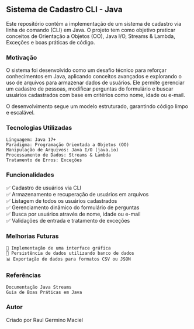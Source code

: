 ## Sistema de Cadastro CLI - Java

Este repositório contém a implementação de um sistema de cadastro via linha de comando (CLI) em Java. O projeto tem como objetivo praticar conceitos de Orientação a Objetos (OO), Java I/O, Streams & Lambda, Exceções e boas práticas de código.

### Motivação

O sistema foi desenvolvido como um desafio técnico para reforçar conhecimentos em Java, aplicando conceitos avançados e explorando o uso de arquivos para armazenar dados de usuários. Ele permite gerenciar um cadastro de pessoas, modificar perguntas do formulário e buscar usuários cadastrados com base em critérios como nome, idade ou e-mail.

O desenvolvimento segue um modelo estruturado, garantindo código limpo e escalável.

### Tecnologias Utilizadas

    Linguagem: Java 17+
    Paradigma: Programação Orientada a Objetos (OO)
    Manipulação de Arquivos: Java I/O (java.io)
    Processamento de Dados: Streams & Lambda
    Tratamento de Erros: Exceções

### Funcionalidades

✅ Cadastro de usuários via CLI  
✅ Armazenamento e recuperação de usuários em arquivos  
✅ Listagem de todos os usuários cadastrados  
✅ Gerenciamento dinâmico do formulário de perguntas  
✅ Busca por usuários através de nome, idade ou e-mail  
✅ Validações de entrada e tratamento de exceções  

### Melhorias Futuras

    🔄 Implementação de uma interface gráfica  
    💾 Persistência de dados utilizando banco de dados  
    📊 Exportação de dados para formatos CSV ou JSON 

### Referências

    Documentação Java Streams
    Guia de Boas Práticas em Java

### Autor

Criado por Raul Germino Maciel
